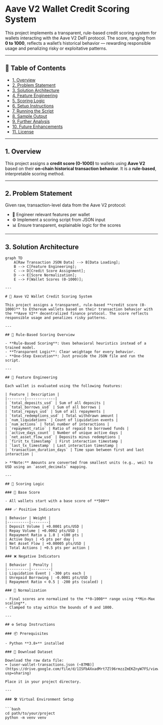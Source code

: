 # Aave V2 Wallet Credit Scoring System

This project implements a transparent, rule-based credit scoring system for wallets interacting with the Aave V2 DeFi protocol. The score, ranging from **0 to 1000**, reflects a wallet’s historical behavior — rewarding responsible usage and penalizing risky or exploitative patterns.

---

## 📌 Table of Contents

- [1. Overview](#1-overview)
- [2. Problem Statement](#2-problem-statement)
- [3. Solution Architecture](#3-solution-architecture)
- [4. Feature Engineering](#4-feature-engineering)
- [5. Scoring Logic](#5-scoring-logic)
- [6. Setup Instructions](#6-setup-instructions)
- [7. Running the Script](#7-running-the-script)
- [8. Sample Output](#8-sample-output)
- [9. Further Analysis](#9-further-analysis)
- [10. Future Enhancements](#10-future-enhancements)
- [11. License](#11-license)

---

## 1. Overview

This project assigns a **credit score (0-1000)** to wallets using **Aave V2** based on their **on-chain historical transaction behavior**. It is a **rule-based**, interpretable scoring method.

---

## 2. Problem Statement

Given raw, transaction-level data from the Aave V2 protocol:

- 🧠 Engineer relevant features per wallet  
- ⚙️ Implement a scoring script from JSON input  
- 📊 Ensure transparent, explainable logic for the scores  

---

## 3. Solution Architecture

```mermaid
graph TD
    A[Raw Transaction JSON Data] --> B[Data Loading];
    B --> C[Feature Engineering];
    C --> D[Credit Score Assignment];
    D --> E[Score Normalization];
    E --> F[Wallet Scores (0-1000)];

---

# 🏦 Aave V2 Wallet Credit Scoring System

This project assigns a transparent, rule-based **credit score (0-1000)** to Ethereum wallets based on their transaction behavior with the **Aave V2** decentralized finance protocol. The score reflects responsible usage and penalizes risky patterns.

---

## 📘 Rule-Based Scoring Overview

- **Rule-Based Scoring**: Uses behavioral heuristics instead of a trained model.
- **Transparent Logic**: Clear weightage for every behavior.
- **One-Step Execution**: Just provide the JSON file and run the script.

---

## 🧠 Feature Engineering

Each wallet is evaluated using the following features:

| Feature | Description |
|--------|-------------|
| `total_deposits_usd` | Sum of all deposits |
| `total_borrows_usd` | Sum of all borrows |
| `total_repays_usd` | Sum of all repayments |
| `total_redemptions_usd` | Total withdrawn amount |
| `num_liquidations` | Count of liquidation events |
| `num_actions` | Total number of interactions |
| `repayment_ratio` | Ratio of repaid to borrowed funds |
| `active_days_count` | Number of unique active days |
| `net_asset_flow_usd` | Deposits minus redemptions |
| `first_tx_timestamp` | First interaction timestamp |
| `last_tx_timestamp` | Last interaction timestamp |
| `transaction_duration_days` | Time span between first and last interaction |

> **Note:** Amounts are converted from smallest units (e.g., wei) to USD using an `asset_decimals` mapping.

---

## 🧮 Scoring Logic

### 🔹 Base Score

- All wallets start with a base score of **500**

### ✅ Positive Indicators

| Behavior | Weight |
|----------|--------|
| Deposit Volume | +0.0001 pts/USD |
| Repay Volume | +0.0002 pts/USD |
| Repayment Ratio ≥ 1.0 | +100 pts |
| Active Days | +5 pts per day |
| Net Asset Flow | +0.00005 pts/USD |
| Total Actions | +0.5 pts per action |

### ❌ Negative Indicators

| Behavior | Penalty |
|----------|---------|
| Liquidation Event | -300 pts each |
| Unrepaid Borrowing | -0.0001 pts/USD |
| Repayment Ratio < 0.5 | -200 pts (scaled) |

### 📏 Normalization

- Final scores are normalized to the **0–1000** range using **Min-Max scaling**.
- Clamped to stay within the bounds of 0 and 1000.

---

## ⚙️ Setup Instructions

### 📦 Prerequisites

- Python **3.8+** installed

### 📁 Download Dataset

Download the raw data file:  
➡️ [user-wallet-transactions.json (~87MB)](https://drive.google.com/file/d/1ISFbAXxadMrt7Zl96rmzzZmEKZnyW7FS/view?usp=sharing)

Place it in your project directory.

---

### 🛠️ Virtual Environment Setup

```bash
cd path/to/your/project
python -m venv venv

